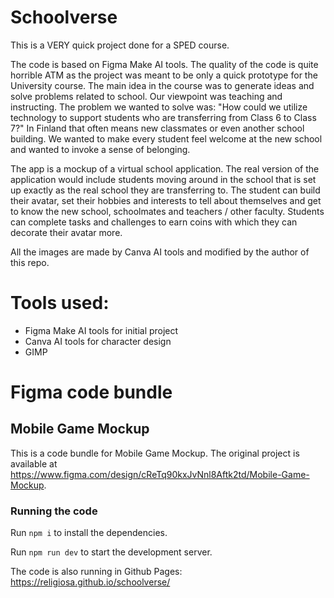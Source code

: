 # Schoolverse

This is a VERY quick project done for a SPED course.

The code is based on Figma Make AI tools. The quality of the code is quite horrible ATM as the project was meant to be only a quick prototype for the University course. The main idea in the course was to generate ideas and solve problems related to school. Our viewpoint was teaching and instructing. The problem we wanted to solve was: "How could we utilize technology to support students who are transferring from Class 6 to Class 7?" In Finland that often means new classmates or even another school building. We wanted to make every student feel welcome at the new school and wanted to invoke a sense of belonging.

The app is a mockup of a virtual school application. The real version of the application would include students moving around in the school that is set up exactly as the real school they are transferring to. The student can build their avatar, set their hobbies and interests to tell about themselves and get to know the new school, schoolmates and teachers / other faculty. Students can complete tasks and challenges to earn coins with which they can decorate their avatar more.

All the images are made by Canva AI tools and modified by the author of this repo.

# Tools used:

- Figma Make AI tools for initial project
- Canva AI tools for character design
- GIMP

# Figma code bundle

  ## Mobile Game Mockup

  This is a code bundle for Mobile Game Mockup. The original project is available at https://www.figma.com/design/cReTq90kxJvNnl8Aftk2td/Mobile-Game-Mockup.

  ### Running the code

  Run `npm i` to install the dependencies.

  Run `npm run dev` to start the development server.

The code is also running in Github Pages: https://religiosa.github.io/schoolverse/
  
